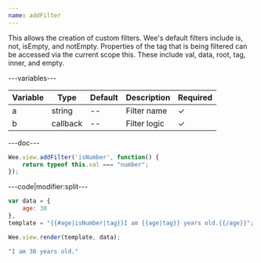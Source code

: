 ```yaml
---
name: addFilter
---
```


This allows the creation of custom filters. Wee's default filters include is, not, isEmpty, and notEmpty. Properties of the tag that is being filtered can be accessed via the current scope this. These include val, data, root, tag, inner, and empty.

---variables---

| Variable | Type     | Default | Description  | Required |
| -------- | -------- | ------- | ------------ | -------- |
| a        | string   | --      | Filter name  | &#10003; |
| b        | callback | --      | Filter logic | &#10003; |

---doc---

```javascript
Wee.view.addFilter('isNumber', function() {
	return typeof this.val === "number";
});
```

---code|modifier:split---

```javascript
var data = {
	age: 30
},
template = "{{#age|isNumber|tag}}I am {{age|tag}} years old.{{/age}}";

Wee.view.render(template, data);
```

```javascript
"I am 30 years old."
```